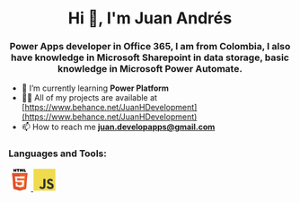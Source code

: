 <h1 align="center">Hi 👋, I'm Juan Andrés</h1>
<h3 align="center">Power Apps developer in Office 365, I am from Colombia, I also have knowledge in Microsoft Sharepoint in data storage, basic knowledge in Microsoft Power Automate.</h3>

- 🌱 I’m currently learning **Power Platform**
- 👨‍💻 All of my projects are available at [https://www.behance.net/JuanHDevelopment](https://www.behance.net/JuanHDevelopment)
- 📫 How to reach me **juan.developapps@gmail.com**

<h3 align="left">Languages and Tools:</h3>
<p align="left"> <a href="https://www.w3.org/html/" target="_blank" rel="noreferrer"> <img src="https://raw.githubusercontent.com/devicons/devicon/master/icons/html5/html5-original-wordmark.svg" alt="html5" width="40" height="40"/> </a> <a href="https://developer.mozilla.org/en-US/docs/Web/JavaScript" target="_blank" rel="noreferrer"> <img src="https://raw.githubusercontent.com/devicons/devicon/master/icons/javascript/javascript-original.svg" alt="javascript" width="40" height="40"/> </a> </p>

